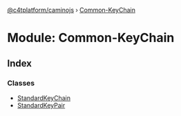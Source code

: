 [@c4tplatform/caminojs](../README.md) › [Common-KeyChain](common_keychain.md)

# Module: Common-KeyChain

## Index

### Classes

* [StandardKeyChain](../classes/common_keychain.standardkeychain.md)
* [StandardKeyPair](../classes/common_keychain.standardkeypair.md)
